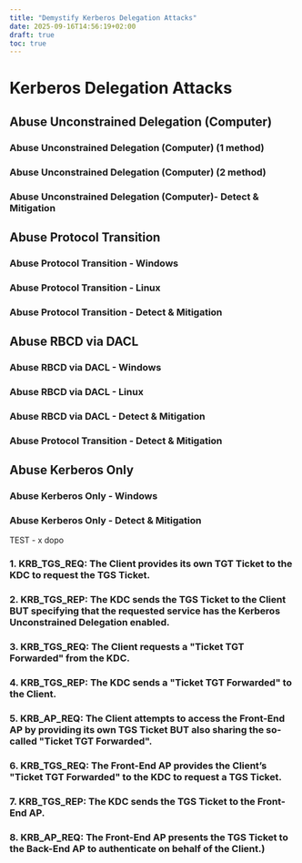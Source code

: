```yaml
---
title: "Demystify Kerberos Delegation Attacks"
date: 2025-09-16T14:56:19+02:00
draft: true
toc: true
---
```


# Kerberos Delegation Attacks

## Abuse Unconstrained Delegation (Computer)
### Abuse Unconstrained Delegation (Computer) (1 method)
### Abuse Unconstrained Delegation (Computer) (2 method)
### Abuse Unconstrained Delegation (Computer)- Detect & Mitigation
## Abuse Protocol Transition
### Abuse Protocol Transition - Windows
### Abuse Protocol Transition - Linux
### Abuse Protocol Transition - Detect & Mitigation
## Abuse RBCD via DACL
### Abuse RBCD via DACL - Windows
### Abuse RBCD via DACL - Linux
### Abuse RBCD via DACL - Detect & Mitigation
### Abuse Protocol Transition - Detect & Mitigation
## Abuse Kerberos Only
### Abuse Kerberos Only - Windows
### Abuse Kerberos Only - Detect & Mitigation


TEST - x dopo 

### 1. KRB\_TGS\_REQ: The Client provides its own TGT Ticket to the KDC to request the TGS Ticket.
### 2. KRB\_TGS\_REP: The KDC sends the TGS Ticket to the Client BUT specifying that the requested service has the Kerberos Unconstrained Delegation enabled.
### 3. KRB\_TGS\_REQ: The Client requests a "Ticket TGT Forwarded" from the KDC.
### 4. KRB\_TGS\_REP: The KDC sends a "Ticket TGT Forwarded" to the Client.
### 5. KRB\_AP\_REQ: The Client attempts to access the Front-End AP by providing its own TGS Ticket BUT also sharing the so-called "Ticket TGT Forwarded".
### 6. KRB\_TGS\_REQ: The Front-End AP provides the Client’s "Ticket TGT Forwarded" to the KDC to request a TGS Ticket.
### 7. KRB\_TGS\_REP: The KDC sends the TGS Ticket to the Front-End AP.
### 8. KRB\_AP\_REQ: The Front-End AP presents the TGS Ticket to the Back-End AP to authenticate on behalf of the Client.)